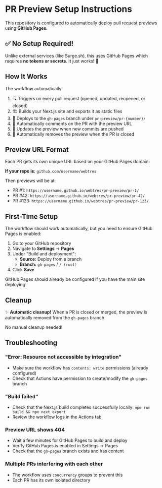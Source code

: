 # PR Preview Setup Instructions

This repository is configured to automatically deploy pull request previews using **GitHub Pages**.

## ✅ No Setup Required!

Unlike external services (like Surge.sh), this uses GitHub Pages which requires **no tokens or secrets**. It just works! 🎉

## How It Works

The workflow automatically:

1. 🔍 Triggers on every pull request (opened, updated, reopened, or closed)
2. 🏗️ Builds your Next.js site and exports it as static files
3. 🚀 Deploys to the `gh-pages` branch under `pr-preview/pr-{number}/`
4. 💬 Automatically comments on the PR with the preview URL
5. 🔄 Updates the preview when new commits are pushed
6. 🧹 Automatically removes the preview when the PR is closed

## Preview URL Format

Each PR gets its own unique URL based on your GitHub Pages domain:

**If your repo is:** `github.com/username/webtres`

Then previews will be at:
- PR #1: `https://username.github.io/webtres/pr-preview/pr-1/`
- PR #42: `https://username.github.io/webtres/pr-preview/pr-42/`
- PR #123: `https://username.github.io/webtres/pr-preview/pr-123/`

## First-Time Setup

The workflow should work automatically, but you need to ensure GitHub Pages is enabled:

1. Go to your GitHub repository
2. Navigate to **Settings** → **Pages**
3. Under "Build and deployment":
   - **Source:** Deploy from a branch
   - **Branch:** `gh-pages` / `/ (root)`
4. Click **Save**

GitHub Pages should already be configured if you have the main site deploying!

## Cleanup

✨ **Automatic cleanup!** When a PR is closed or merged, the preview is automatically removed from the `gh-pages` branch.

No manual cleanup needed!

## Troubleshooting

### "Error: Resource not accessible by integration"
- Make sure the workflow has `contents: write` permissions (already configured)
- Check that Actions have permission to create/modify the `gh-pages` branch

### "Build failed"
- Check that the Next.js build completes successfully locally: `npm run build && npx next export`
- Review the workflow logs in the Actions tab

### Preview URL shows 404
- Wait a few minutes for GitHub Pages to build and deploy
- Verify GitHub Pages is enabled in Settings → Pages
- Check that the `gh-pages` branch exists and has content

### Multiple PRs interfering with each other
- The workflow uses `concurrency` groups to prevent this
- Each PR has its own isolated directory

